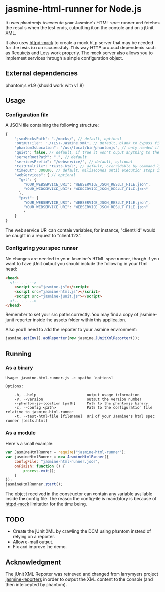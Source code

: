 # jasmine-html-runner for Node.js
It uses phantomjs to execute your Jasmine's HTML spec runner and fetches the 
results when the test ends, outputting it on the console and on a jUnit XML.


It also uses [httpd-mock](https://github.com/magalhas/httpd-mock) to create a
mock http server that may be needed for the tests to run successfuly. This way
HTTP protocol dependents such as Requirejs and Less work properly. The mock
server also allows you to implement services through a simple configuration
object.

## External dependencies
phantomjs v1.9 (should work with v1.8)

## Usage
### Configuration file
A JSON file containing the following structure:
```js
{
    "jsonMocksPath": "./mocks/", // default, optional
    "outputFile": "./TEST-Jasmine.xml", // default, blank to bypass file output
    "phantomJsLocation": "/usr/local/bin/phantomjs", // only needed if not available in env path. overridable by command line arg --phantom-js-location
    "quiet": false, // default, if true it won't ouput anything to the console
    "serverRootPath": ".", // default
    "servicesPrefix": "/webservice/", // default, optional
    "testHtmlFile": "tests.html", // default, overridable by command line arg -t
    "timeout": 300000, // default, miliseconds until execution stops if tests didn't end
    "webServices": { // optional
      "get": {
        "YOUR_WEBSERVICE_URI": "WEBSERVICE_JSON_RESULT_FILE.json",
        "YOUR_WEBSERVICE_URI": "WEBSERVICE_JSON_RESULT_FILE.json"
      },
      "post": {
        "YOUR_WEBSERVICE_URI": "WEBSERVICE_JSON_RESULT_FILE.json",
        "YOUR_WEBSERVICE_URI": "WEBSERVICE_JSON_RESULT_FILE.json"
		}
	}
}
```
The web service URI can contain variables, for instance, "client/:id" would be
caught in a request to "client/123".

### Configuring your spec runner
No changes are needed to your Jasmine's HTML spec runner, though if you want to
have jUnit output you should include the following in your html head:

```html
<head>
  <!-- ... -->
	<script src="jasmine.js"></script>
	<script src="jasmine-html.js"></script>
	<script src="jasmine-junit.js"></script>
  <!-- ... -->
</head>
```
Remember to set your src paths correctly. You may find a copy of jasmine-junit
reporter inside the assets folder within this application.


Also you'll need to add the reporter to your jasmine environment:
```js
jasmine.getEnv().addReporter(new jasmine.JUnitXmlReporter());
```

## Running
### As a binary
```console
Usage: jasmine-html-runner.js -c <path> [options]

Options:

    -h, --help                       output usage information
    -V, --version                    output the version number
    --phantom-js-location [path]     Path to the phantomjs binary
    -c, --config <path>              Path to the configuration file relative to jasmine-html-runner
    -t, --test-html-file [filename]  Uri of your Jasmine's html spec runner [tests.html]
```

### As a module
Here's a small example:
```js
var JasmineHtmlRunner = require("jasmine-html-runner");
var jasmineHtmlRunner = new JasmineHtmlRunner({
    configFile: "jasmine-html-runner.json",
    onFinish: function () {
        process.exit();
    }
});
jasmineHtmlRunner.start();
```
The object received in the constructor can contain any variable available inside
the config file. The reason the configFile is mandatory is because of
[httpd-mock](https://github.com/magalhas/httpd-mock) limitation for the time
being.

## TODO
* Create the jUnit XML by crawling the DOM using phantom instead of relying on
a reporter.
* Allow e-mail output.
* Fix and improve the demo.

## Acknowledgment
The jUnit XML Reporter was retrieved and changed from larrymyers project
[jasmine-reporters](https://github.com/larrymyers/jasmine-reporters) in order
to output the XML content to the console (and then intercepted by phantom).